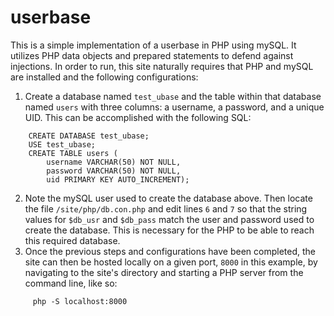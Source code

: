# userbase
This is a simple implementation of a userbase in PHP using mySQL. It utilizes PHP data objects and prepared statements to defend against injections. In order to run, this site naturally requires that PHP and mySQL are installed and the following configurations:

1. Create a database named `test_ubase` and the table within that database named `users` with three columns: a username, a password, and a unique UID. This can be accomplished with the following SQL:

```
    CREATE DATABASE test_ubase;
    USE test_ubase;
    CREATE TABLE users (
        username VARCHAR(50) NOT NULL,
        password VARCHAR(50) NOT NULL,
        uid PRIMARY KEY AUTO_INCREMENT);
```
2. Note the mySQL user used to create the database above. Then locate the file `/site/php/db.con.php` and edit lines `6` and `7` so that the string values for `$db_usr` and `$db_pass` match the user and password used to create the database. This is necessary for the PHP to be able to reach this required database.
3. Once the previous steps and configurations have been completed, the site can then be hosted locally on a given port, `8000` in this example, by navigating to the site's directory and starting a PHP server from the command line, like so:
```
     php -S localhost:8000
```
